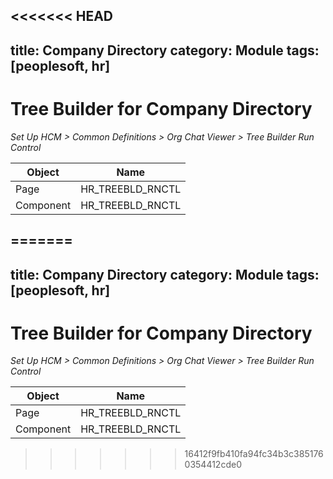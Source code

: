 <<<<<<< HEAD
---
title: Company Directory
category: Module
tags: [peoplesoft,  hr]
--- 

# Tree Builder for Company Directory

*Set Up HCM > Common Definitions > Org Chat Viewer > Tree Builder Run Control*

Object      | Name
----------- | ---------------------
Page	    | HR_TREEBLD_RNCTL
Component   | HR_TREEBLD_RNCTL


=======
---
title: Company Directory
category: Module
tags: [peoplesoft,  hr]
--- 

# Tree Builder for Company Directory

*Set Up HCM > Common Definitions > Org Chat Viewer > Tree Builder Run Control*

Object      | Name
----------- | ---------------------
Page	    | HR_TREEBLD_RNCTL
Component   | HR_TREEBLD_RNCTL


>>>>>>> 16412f9fb410fa94fc34b3c3851760354412cde0
